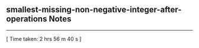 <h2>smallest-missing-non-negative-integer-after-operations Notes</h2><hr>[ Time taken: 2 hrs 56 m 40 s ]